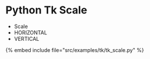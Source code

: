 # Python Tk Scale

* Scale
* HORIZONTAL
* VERTICAL

{% embed include file="src/examples/tk/tk_scale.py" %}



